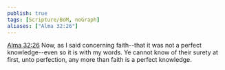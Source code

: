 ```yaml
---
publish: true
tags: [Scripture/BoM, noGraph]
aliases: ["Alma 32:26"]
---
```

[Alma 32:26](https://churchofjesuschrist.org/study/scriptures/bofm/alma/32?lang=eng&id=p26#p26) Now, as I said concerning faith--that it was not a perfect knowledge--even so it is with my words. Ye cannot know of their surety at first, unto perfection, any more than faith is a perfect knowledge.

